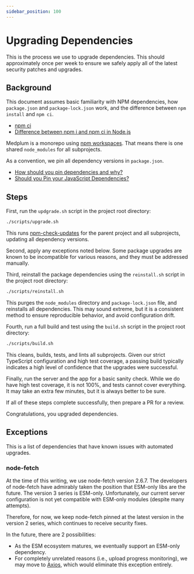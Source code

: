 ```yaml
---
sidebar_position: 100
---
```


# Upgrading Dependencies

This is the process we use to upgrade dependencies.  This should approximately once per week to ensure we safely apply all of the latest security patches and upgrades.

## Background

This document assumes basic familiarity with NPM dependencies, how `package.json` and `package-lock.json` work, and the difference between `npm install` and `npm ci`.

* [npm ci](https://docs.npmjs.com/cli/v8/commands/npm-ci)
* [Difference between npm i and npm ci in Node.js](https://www.geeksforgeeks.org/difference-between-npm-i-and-npm-ci-in-node-js/)

Medplum is a monorepo using [npm workspaces](https://docs.npmjs.com/cli/v7/using-npm/workspaces).  That means there is one shared `node_modules` for all subprojects.

As a convention, we pin all dependency versions in `package.json`.

* [How should you pin dependencies and why?](https://www.the-guild.dev/blog/how-should-you-pin-dependencies-and-why)
* [Should you Pin your JavaScript Dependencies?](https://docs.renovatebot.com/dependency-pinning/)

## Steps

First, run the `updgrade.sh` script in the project root directory:

```bash
./scripts/upgrade.sh
```

This runs [npm-check-updates](https://www.npmjs.com/package/npm-check-updates) for the parent project and all subprojects, updating all dependency versions.

Second, apply any exceptions noted below.  Some package upgrades are known to be incompatible for various reasons, and they must be addressed manually.

Third, reinstall the package dependencies using the `reinstall.sh` script in the project root directory:

```bash
./scripts/reinstall.sh
```

This purges the `node_modules` directory and `package-lock.json` file, and reinstalls all dependencies.  This may sound extreme, but it is a consistent method to ensure reproducible behavior, and avoid configuration drift.

Fourth, run a full build and test using the `build.sh` script in the project root directory:

```bash
./scripts/build.sh
```

This cleans, builds, tests, and lints all subprojects.  Given our strict TypeScript configuration and high test coverage, a passing build typically indicates a high level of confidence that the upgrades were successful.

Finally, run the server and the app for a basic sanity check.  While we do have high test coverage, it is not 100%, and tests cannot cover everything.  It may take an extra few minutes, but it is always better to be sure.

If all of these steps complete successfully, then prepare a PR for a review.

Congratulations, you upgraded dependencies.

## Exceptions

This is a list of dependencies that have known issues with automated upgrades.

### node-fetch

At the time of this writing, we use node-fetch version 2.6.7.  The developers of node-fetch have admirably taken the position that ESM-only libs are the future.  The version 3 series is ESM-only.  Unfortunately, our current server configuration is not yet compatible with ESM-only modules (despite many attempts).

Therefore, for now, we keep node-fetch pinned at the latest version in the version 2 series, which continues to receive security fixes.

In the future, there are 2 possibilities:

* As the ESM ecosystem matures, we eventually support an ESM-only dependency.
* For completely unrelated reasons (i.e., upload progress monitoring), we may move to [Axios](https://www.npmjs.com/package/axios), which would eliminate this exception entirely.
